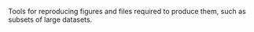 Tools for reproducing figures and files required to produce them, such as subsets of large datasets.
